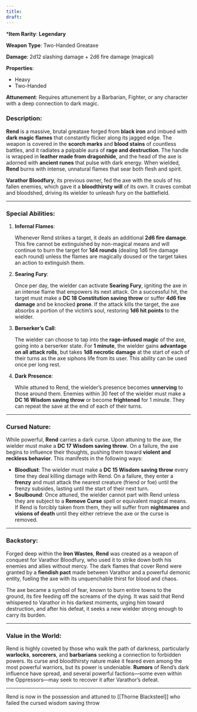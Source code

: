 ```yaml
---
title: 
draft:
---
```


***Item Rarity**: **Legendary**

**Weapon Type**: Two-Handed Greataxe

**Damage**: 2d12 slashing damage + 2d6 fire damage (magical)

**Properties**:

- Heavy
- Two-Handed

**Attunement**: Requires attunement by a Barbarian, Fighter, or any character with a deep connection to dark magic.



### **Description**:

**Rend** is a massive, brutal greataxe forged from **black iron** and imbued with **dark magic flames** that constantly flicker along its jagged edge. The weapon is covered in the **scorch marks** and **blood stains** of countless battles, and it radiates a palpable aura of **rage and destruction**. The handle is wrapped in **leather made from dragonhide**, and the head of the axe is adorned with **ancient runes** that pulse with dark energy. When wielded, **Rend** burns with intense, unnatural flames that sear both flesh and spirit.

**Varathor Bloodfury**, its previous owner, fed the axe with the souls of his fallen enemies, which gave it a **bloodthirsty will** of its own. It craves combat and bloodshed, driving its wielder to unleash fury on the battlefield.

---

### **Special Abilities**:

1. **Infernal Flames**:
    
    Whenever Rend strikes a target, it deals an additional **2d6 fire damage**. This fire cannot be extinguished by non-magical means and will continue to burn the target for **1d4 rounds** (dealing 1d6 fire damage each round) unless the flames are magically doused or the target takes an action to extinguish them.
    
2. **Searing Fury**:
    
    Once per day, the wielder can activate **Searing Fury**, igniting the axe in an intense flame that empowers its next attack. On a successful hit, the target must make a **DC 18 Constitution saving throw** or suffer **4d6 fire damage** and be knocked **prone**. If the attack kills the target, the axe absorbs a portion of the victim’s soul, restoring **1d6 hit points** to the wielder.
    
3. **Berserker’s Call**:
    
    The wielder can choose to tap into the **rage-infused magic** of the axe, going into a berserker state. For **1 minute**, the wielder gains **advantage on all attack rolls**, but takes **1d8 necrotic damage** at the start of each of their turns as the axe siphons life from its user. This ability can be used once per long rest.
    
4. **Dark Presence**:
    
    While attuned to Rend, the wielder’s presence becomes **unnerving** to those around them. Enemies within 30 feet of the wielder must make a **DC 16 Wisdom saving throw** or become **frightened** for 1 minute. They can repeat the save at the end of each of their turns.
    

---

### **Cursed Nature**:

While powerful, **Rend** carries a dark curse. Upon attuning to the axe, the wielder must make a **DC 17 Wisdom saving throw**. On a failure, the axe begins to influence their thoughts, pushing them toward **violent and reckless behavior**. This manifests in the following ways:

- **Bloodlust**: The wielder must make a **DC 15 Wisdom saving throw** every time they deal killing damage with Rend. On a failure, they enter a **frenzy** and must attack the nearest creature (friend or foe) until the frenzy subsides, lasting until the start of their next turn.
- **Soulbound**: Once attuned, the wielder cannot part with Rend unless they are subject to a **Remove Curse** spell or equivalent magical means. If Rend is forcibly taken from them, they will suffer from **nightmares** and **visions of death** until they either retrieve the axe or the curse is removed.

---

### **Backstory**:

Forged deep within the **Iron Wastes**, **Rend** was created as a weapon of conquest for Varathor Bloodfury, who used it to strike down both his enemies and allies without mercy. The dark flames that cover Rend were granted by a **fiendish pact** made between Varathor and a powerful demonic entity, fueling the axe with its unquenchable thirst for blood and chaos.

The axe became a symbol of fear, known to burn entire towns to the ground, its fire feeding off the screams of the dying. It was said that Rend whispered to Varathor in his darkest moments, urging him toward destruction, and after his defeat, it seeks a new wielder strong enough to carry its burden.

---

### **Value in the World**:

Rend is highly coveted by those who walk the path of darkness, particularly **warlocks**, **sorcerers**, and **barbarians** seeking a connection to forbidden powers. Its curse and bloodthirsty nature make it feared even among the most powerful warriors, but its power is undeniable. **Rumors** of Rend’s dark influence have spread, and several powerful factions—some even within the Oppressors—may seek to recover it after Varathor’s defeat.

---

Rend is now in the possession and attuned to [[Thorne Blacksteel]] who failed the cursed wisdom saving throw